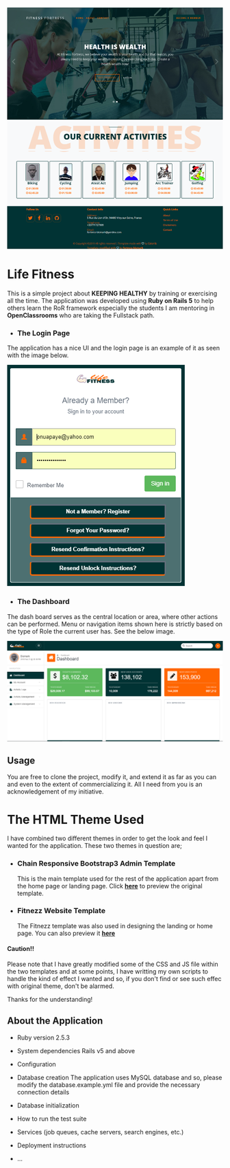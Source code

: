 ![App Homepage Image](/life-fitness-home.png)

# Life Fitness

This is a simple project about __KEEPING HEALTHY__ by training or exercising all the time. The application was developed using **Ruby on Rails 5** to help others learn the RoR framework especially the students I am mentoring in __OpenClassrooms__ who are taking the Fullstack path.

* ### The Login Page
The application has a nice UI and the login page is an example of it as seen with the image below.

![App Login Image](/life-fitness-login.png)

* ### The Dashboard
The dash board serves as the central location or area, where other actions can be performed. Menu or navigation items shown here is strictly based on the type of Role the current user has. See the below image.

![App Dashboard Image](/life-fitness-dashboard.png)

## Usage
You are free to clone the project, modify it, and extend it as far as you can and even to the extent of commercializing it. All I need from you is an acknowledgement of my initiative.

# The HTML Theme Used
  I have combined two different themes in order to get the look and feel I wanted for the application. 
  These two themes in question are;
  
* ### Chain Responsive Bootstrap3 Admin Template
  This is the main template used for the rest of the application apart from the home page or landing page. Click **[here](http://themetrace.com/demo/chain/)** to preview the original template.

* ### Fitnezz Website Template
  The Fitnezz template was also used in designing the landing or home page. You can also preview it **[here](https://colorlib.com/preview/theme/fitnezz/)**

#### Caution!!
  Please note that I have greatly modified some of the CSS and JS file within the two templates and at some points, I have writting       my own scripts to handle the kind of effect I wanted and so, if you don't find or see such effec with original theme, don't be           alarmed.
    
  Thanks for the understanding!

## About the Application
* Ruby version
    2.5.3
* System dependencies
    Rails v5 and above
* Configuration
    
* Database creation
    The application uses MySQL database and so, please modify the database.example.yml file and provide the necessary connection details
* Database initialization

* How to run the test suite

* Services (job queues, cache servers, search engines, etc.)

* Deployment instructions

* ...

